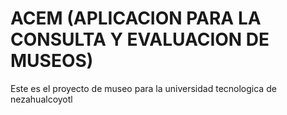 # ACEM (APLICACION PARA LA CONSULTA Y EVALUACION DE MUSEOS)
Este es el proyecto de museo para la universidad tecnologica de nezahualcoyotl
